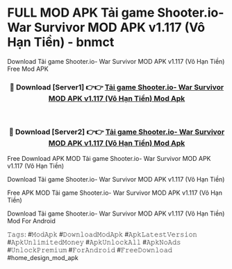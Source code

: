 # FULL MOD APK Tải game Shooter.io- War Survivor MOD APK v1.117 (Vô Hạn Tiền) - bnmct
Download Tải game Shooter.io- War Survivor MOD APK v1.117 (Vô Hạn Tiền) Free Mod APK

<div align="center">
<h3>🔴 Download [Server1] 👉👉 <a href="https://apk-comot.site?title=Tải_game_Shooter.io-_War_Survivor_MOD_APK_v1.117_(Vô_Hạn_Tiền)">Tải game Shooter.io- War Survivor MOD APK v1.117 (Vô Hạn Tiền) Mod Apk</a></h3><br>

<h3>🔴 Download [Server2] 👉👉 <a href="https://apk-comot.site?title=Tải_game_Shooter.io-_War_Survivor_MOD_APK_v1.117_(Vô_Hạn_Tiền)">Tải game Shooter.io- War Survivor MOD APK v1.117 (Vô Hạn Tiền) Mod Apk</a></h3>
</div>


Free Download APK MOD Tải game Shooter.io- War Survivor MOD APK v1.117 (Vô Hạn Tiền)

Download Tải game Shooter.io- War Survivor MOD APK v1.117 (Vô Hạn Tiền) 

Free APK MOD Tải game Shooter.io- War Survivor MOD APK v1.117 (Vô Hạn Tiền) 

Download Tải game Shooter.io- War Survivor MOD APK v1.117 (Vô Hạn Tiền) Mod For Android

𝚃𝚊𝚐𝚜: #𝙼𝚘𝚍𝙰𝚙𝚔 #𝙳𝚘𝚠𝚗𝚕𝚘𝚊𝚍𝙼𝚘𝚍𝙰𝚙𝚔 #𝙰𝚙𝚔𝙻𝚊𝚝𝚎𝚜𝚝𝚅𝚎𝚛𝚜𝚒𝚘𝚗 #𝙰𝚙𝚔𝚄𝚗𝚕𝚒𝚖𝚒𝚝𝚎𝚍𝙼𝚘𝚗𝚎𝚢 #𝙰𝚙𝚔𝚄𝚗𝚕𝚘𝚌𝚔𝙰𝚕𝚕 #𝙰𝚙𝚔𝙽𝚘𝙰𝚍𝚜 #𝚄𝚗𝚕𝚘𝚌𝚔𝙿𝚛𝚎𝚖𝚒𝚞𝚖 #𝙵𝚘𝚛𝙰𝚗𝚍𝚛𝚘𝚒𝚍 #𝙵𝚛𝚎𝚎𝙳𝚘𝚠𝚗𝚕𝚘𝚊𝚍 #home_design_mod_apk